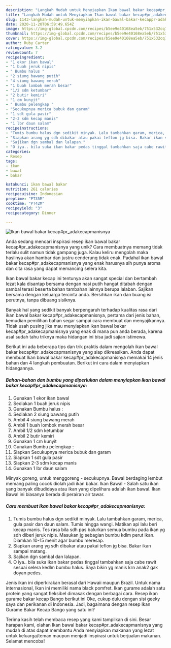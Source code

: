 ```yaml
---
description: "Langkah Mudah untuk Menyiapkan Ikan bawal bakar kecap#pr_adakecapmanisnya, Lezat Sekali"
title: "Langkah Mudah untuk Menyiapkan Ikan bawal bakar kecap#pr_adakecapmanisnya, Lezat Sekali"
slug: 1143-langkah-mudah-untuk-menyiapkan-ikan-bawal-bakar-kecappr-adakecapmanisnya-lezat-sekali
date: 2020-11-20T06:59:49.654Z
image: https://img-global.cpcdn.com/recipes/b5ee9e40168ea5eb/751x532cq70/ikan-bawal-bakar-kecappr_adakecapmanisnya-foto-resep-utama.jpg
thumbnail: https://img-global.cpcdn.com/recipes/b5ee9e40168ea5eb/751x532cq70/ikan-bawal-bakar-kecappr_adakecapmanisnya-foto-resep-utama.jpg
cover: https://img-global.cpcdn.com/recipes/b5ee9e40168ea5eb/751x532cq70/ikan-bawal-bakar-kecappr_adakecapmanisnya-foto-resep-utama.jpg
author: Ruby Carter
ratingvalue: 3.2
reviewcount: 7
recipeingredient:
- "1 ekor ikan bawal"
- "1 buah jeruk nipis"
- " Bumbu halus "
- "2 siung bawang putih"
- "4 siung bawang merah"
- "1 buah lombok merah besar"
- "1/2 sdm ketumbar"
- "2 butir kemiri"
- "1 cm kunyit"
- " Bumbu pelengkap "
- "Secukupnya merica bubuk dan garam"
- "1 sdt gula pasir"
- "2-3 sdm kecap manis"
- "1 lbr daun salam"
recipeinstructions:
- "Tumis bumbu halus dgn sedikit minyak. Lalu tambahkan garam, merica, gula pasir dan daun salam. Tumis hingga wangi. Matikan api lalu beri kecap manis. Tes rasa bila sdh pas balurkan semua bumbu pada ikan yg sdh diberi jeruk nipis. Masukan jg sebagian bumbu kdlm perut ikan. Diamkan 10-15 menit agar bumbu meresap."
- "Siapkan arang yg sdh dibakar atau pakai teflon jg bisa. Bakar ikan sampai matang."
- "Sajikan dgn sambal dan lalapan."
- "O iya.. bila suka ikan bakar pedas tinggal tambahkan saja cabe rawit sesuai selera kedlm bumbu halus. Saya bikin yg manis krn anak2 gak doyan pedes."
categories:
- Resep
tags:
- ikan
- bawal
- bakar

katakunci: ikan bawal bakar 
nutrition: 261 calories
recipecuisine: Indonesian
preptime: "PT35M"
cooktime: "PT42M"
recipeyield: "3"
recipecategory: Dinner

---
```



![Ikan bawal bakar kecap#pr_adakecapmanisnya](https://img-global.cpcdn.com/recipes/b5ee9e40168ea5eb/751x532cq70/ikan-bawal-bakar-kecappr_adakecapmanisnya-foto-resep-utama.jpg)

Anda sedang mencari inspirasi resep ikan bawal bakar kecap#pr_adakecapmanisnya yang unik? Cara membuatnya memang tidak terlalu sulit namun tidak gampang juga. Kalau keliru mengolah maka hasilnya akan hambar dan justru cenderung tidak enak. Padahal ikan bawal bakar kecap#pr_adakecapmanisnya yang enak harusnya sih punya aroma dan cita rasa yang dapat memancing selera kita.

Ikan bawal bakar kecap ini tentunya akan sangat special dan bertambah lezat kala disantap bersama dengan nasi putih hangat ditabah dengan sambal terasi beserta bahan tambahan lainnya berupa lalaban. Sajikan bersama dengan keluarga tercinta anda. Bersihkan ikan dan buang isi perutnya, tanpa dibuang sisiknya.

Banyak hal yang sedikit banyak berpengaruh terhadap kualitas rasa dari ikan bawal bakar kecap#pr_adakecapmanisnya, pertama dari jenis bahan, kemudian pemilihan bahan segar sampai cara membuat dan menyajikannya. Tidak usah pusing jika mau menyiapkan ikan bawal bakar kecap#pr_adakecapmanisnya yang enak di mana pun anda berada, karena asal sudah tahu triknya maka hidangan ini bisa jadi sajian istimewa.


Berikut ini ada beberapa tips dan trik praktis dalam mengolah ikan bawal bakar kecap#pr_adakecapmanisnya yang siap dikreasikan. Anda dapat membuat Ikan bawal bakar kecap#pr_adakecapmanisnya memakai 14 jenis bahan dan 4 langkah pembuatan. Berikut ini cara dalam menyiapkan hidangannya.

<!--inarticleads1-->

##### Bahan-bahan dan bumbu yang diperlukan dalam menyiapkan Ikan bawal bakar kecap#pr_adakecapmanisnya:

1. Gunakan 1 ekor ikan bawal
1. Sediakan 1 buah jeruk nipis
1. Gunakan  Bumbu halus :
1. Sediakan 2 siung bawang putih
1. Ambil 4 siung bawang merah
1. Ambil 1 buah lombok merah besar
1. Ambil 1/2 sdm ketumbar
1. Ambil 2 butir kemiri
1. Gunakan 1 cm kunyit
1. Gunakan  Bumbu pelengkap :
1. Siapkan Secukupnya merica bubuk dan garam
1. Siapkan 1 sdt gula pasir
1. Siapkan 2-3 sdm kecap manis
1. Gunakan 1 lbr daun salam


Minyak goreng, untuk menggoreng - secukupnya. Bawal berdaging lembut memang paling cocok diolah jadi ikan bakar. Ikan Bawal - Salah satu ikan yang banyak dibudidaya atau ikan yang dipelihara adalah ikan bawal. Ikan Bawal ini biasanya berada di perairan air tawar. 

<!--inarticleads2-->

##### Cara membuat Ikan bawal bakar kecap#pr_adakecapmanisnya:

1. Tumis bumbu halus dgn sedikit minyak. Lalu tambahkan garam, merica, gula pasir dan daun salam. Tumis hingga wangi. Matikan api lalu beri kecap manis. Tes rasa bila sdh pas balurkan semua bumbu pada ikan yg sdh diberi jeruk nipis. Masukan jg sebagian bumbu kdlm perut ikan. Diamkan 10-15 menit agar bumbu meresap.
1. Siapkan arang yg sdh dibakar atau pakai teflon jg bisa. Bakar ikan sampai matang.
1. Sajikan dgn sambal dan lalapan.
1. O iya.. bila suka ikan bakar pedas tinggal tambahkan saja cabe rawit sesuai selera kedlm bumbu halus. Saya bikin yg manis krn anak2 gak doyan pedes.


Jenis ikan ini diperkirakan berasal dari Hawaii maupun Brazil. Untuk nama internasional, Ikan ini memiliki nama black pomfret. Ikan gurame adalah satu protein yang sangat fleksibel dimasak dengan berbagai cara. Resep ikan gurame bakar kecap Bango berikut ini Oke, cukup dulu dengan sisi geeky saya dan perikanan di Indonesia. Jadi, bagaimana dengan resep Ikan Gurame Bakar Kecap Bango yang satu ini? 

Terima kasih telah membaca resep yang kami tampilkan di sini. Besar harapan kami, olahan Ikan bawal bakar kecap#pr_adakecapmanisnya yang mudah di atas dapat membantu Anda menyiapkan makanan yang lezat untuk keluarga/teman maupun menjadi inspirasi untuk berjualan makanan. Selamat mencoba!
